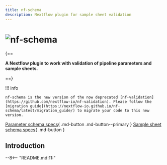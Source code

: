 ```yaml
---
title: nf-schema
description: Nextflow plugin for sample sheet validation
---
```


# ![nf-schema](images/nf-schema.png)

{==

**A Nextflow plugin to work with validation of pipeline parameters and sample sheets.**

==}

!!! info

    nf-schema is the new version of the now deprecated [nf-validation](https://github.com/nextflow-io/nf-validation). Please follow the [migration guide](https://nextflow-io.github.io/nf-schema/latest/migration_guide/) to migrate your code to this new version.

[Parameter schema specs](nextflow_schema/nextflow_schema_specification/){ .md-button .md-button--primary }
[Sample sheet schema specs](nextflow_schema/sample_sheet_schema_specification/){ .md-button }

## Introduction

--8<-- "README.md:11:"
